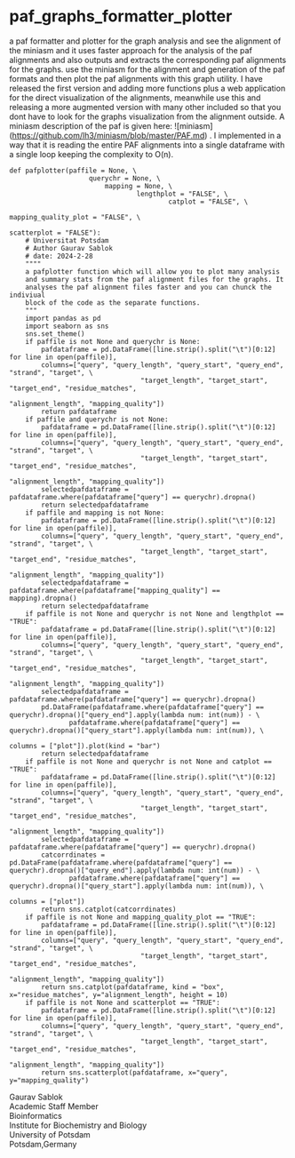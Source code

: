 # paf_graphs_formatter_plotter
a paf formatter and plotter for the graph analysis and see the alignment of the miniasm and it uses faster approach for the analysis of the paf alignments and also outputs and extracts the corresponding paf alignments for the graphs. use the miniasm for the alignment and generation of the paf formats and then plot the paf alignments with this graph utility. I have released the first version and adding more functions plus a web application for the direct visualization of the alignments, meanwhile use this and releasing a more augmented version with many other included so that you dont have to look for the graphs visualization from the alignment outside. A miniasm description of the paf is given here: ![miniasm]
(https://github.com/lh3/miniasm/blob/master/PAF.md) .  I implemented in a way that it is reading the entire PAF alignments into a single dataframe with a single loop keeping the complexity to O(n). 

```
def pafplotter(paffile = None, \
                    querychr = None, \
                        mapping = None, \
                                lengthplot = "FALSE", \
                                        catplot = "FALSE", \
                                                    mapping_quality_plot = "FALSE", \
                                                                scatterplot = "FALSE"):
    # Universitat Potsdam
    # Author Gaurav Sablok
    # date: 2024-2-28
    """"
    a pafplotter function which will allow you to plot many analysis
    and summary stats from the paf alignment files for the graphs. It 
    analyses the paf alignment files faster and you can chunck the indiviual
    block of the code as the separate functions. 
    """
    import pandas as pd 
    import seaborn as sns
    sns.set_theme()                                        
    if paffile is not None and querychr is None:
        pafdataframe = pd.DataFrame([line.strip().split("\t")[0:12] for line in open(paffile)], 
        columns=["query", "query_length", "query_start", "query_end", "strand", "target", \
                                 "target_length", "target_start", "target_end", "residue_matches", 
                                                                "alignment_length", "mapping_quality"])
        return pafdataframe
    if paffile and querychr is not None:
        pafdataframe = pd.DataFrame([line.strip().split("\t")[0:12] for line in open(paffile)], 
        columns=["query", "query_length", "query_start", "query_end", "strand", "target", \
                                 "target_length", "target_start", "target_end", "residue_matches", 
                                                                "alignment_length", "mapping_quality"])
        selectedpafdataframe = pafdataframe.where(pafdataframe["query"] == querychr).dropna()
        return selectedpafdataframe
    if paffile and mapping is not None:
        pafdataframe = pd.DataFrame([line.strip().split("\t")[0:12] for line in open(paffile)], 
        columns=["query", "query_length", "query_start", "query_end", "strand", "target", \
                                 "target_length", "target_start", "target_end", "residue_matches", 
                                                                "alignment_length", "mapping_quality"])
        selectedpafdataframe = pafdataframe.where(pafdataframe["mapping_quality"] == mapping).dropna()
        return selectedpafdataframe
    if paffile is not None and querychr is not None and lengthplot == "TRUE":
        pafdataframe = pd.DataFrame([line.strip().split("\t")[0:12] for line in open(paffile)], 
        columns=["query", "query_length", "query_start", "query_end", "strand", "target", \
                                 "target_length", "target_start", "target_end", "residue_matches", 
                                                                "alignment_length", "mapping_quality"])
        selectedpafdataframe = pafdataframe.where(pafdataframe["query"] == querychr).dropna()
        pd.DataFrame(pafdataframe.where(pafdataframe["query"] == querychr).dropna()["query_end"].apply(lambda num: int(num)) - \
               pafdataframe.where(pafdataframe["query"] == querychr).dropna()["query_start"].apply(lambda num: int(num)), \
                                                                                    columns = ["plot"]).plot(kind = "bar")
        return selectedpafdataframe
    if paffile is not None and querychr is not None and catplot == "TRUE":
        pafdataframe = pd.DataFrame([line.strip().split("\t")[0:12] for line in open(paffile)], 
        columns=["query", "query_length", "query_start", "query_end", "strand", "target", \
                                 "target_length", "target_start", "target_end", "residue_matches", 
                                                                "alignment_length", "mapping_quality"])
        selectedpafdataframe = pafdataframe.where(pafdataframe["query"] == querychr).dropna()
        catcorrdinates = pd.DataFrame(pafdataframe.where(pafdataframe["query"] == querychr).dropna()["query_end"].apply(lambda num: int(num)) - \
               pafdataframe.where(pafdataframe["query"] == querychr).dropna()["query_start"].apply(lambda num: int(num)), \
                                                                                    columns = ["plot"])
        return sns.catplot(catcorrdinates)
    if paffile is not None and mapping_quality_plot == "TRUE":
        pafdataframe = pd.DataFrame([line.strip().split("\t")[0:12] for line in open(paffile)], 
        columns=["query", "query_length", "query_start", "query_end", "strand", "target", \
                                 "target_length", "target_start", "target_end", "residue_matches", 
                                                                "alignment_length", "mapping_quality"])
        return sns.catplot(pafdataframe, kind = "box", x="residue_matches", y="alignment_length", height = 10)
    if paffile is not None and scatterplot == "TRUE":
        pafdataframe = pd.DataFrame([line.strip().split("\t")[0:12] for line in open(paffile)], 
        columns=["query", "query_length", "query_start", "query_end", "strand", "target", \
                                 "target_length", "target_start", "target_end", "residue_matches", 
                                                                "alignment_length", "mapping_quality"])
        return sns.scatterplot(pafdataframe, x="query", y="mapping_quality")
```

Gaurav Sablok \
Academic Staff Member \
Bioinformatics \
Institute for Biochemistry and Biology \
University of Potsdam \
Potsdam,Germany 
